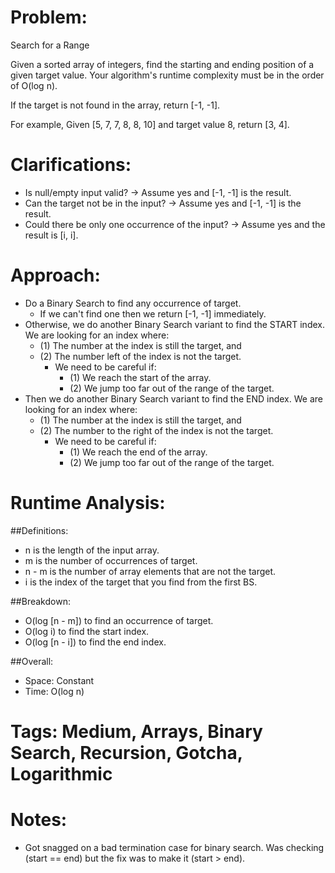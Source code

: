 # Problem:
  Search for a Range
  
  Given a sorted array of integers, find the starting and ending position of a given target value.
  Your algorithm's runtime complexity must be in the order of O(log n).

  If the target is not found in the array, return [-1, -1].

  For example,
  Given [5, 7, 7, 8, 8, 10] and target value 8,
  return [3, 4].
  
# Clarifications:
  - Is null/empty input valid? -> Assume yes and [-1, -1] is the result.
  - Can the target not be in the input? -> Assume yes and [-1, -1] is the result.
  - Could there be only one occurrence of the input? -> Assume yes and the result is [i, i].

# Approach:
  - Do a Binary Search to find any occurrence of target.
    - If we can't find one then we return [-1, -1] immediately.
  - Otherwise, we do another Binary Search variant to find the START index. We are looking for an index where:
    - (1) The number at the index is still the target, and
    - (2) The number left of the index is not the target.
      - We need to be careful if:
        - (1) We reach the start of the array.
        - (2) We jump too far out of the range of the target.
  - Then we do another Binary Search variant to find the END index.  We are looking for an index where:
    - (1) The number at the index is still the target, and
    - (2) The number to the right of the index is not the target.
      - We need to be careful if:
        - (1) We reach the end of the array.
        - (2) We jump too far out of the range of the target.

# Runtime Analysis:
##Definitions:
  - n is the length of the input array.
  - m is the number of occurrences of target.
  - n - m is the number of array elements that are not the target.
  - i is the index of the target that you find from the first BS.

##Breakdown:
  - O(log [n - m]) to find an occurrence of target.
  - O(log i) to find the start index.
  - O(log [n - i]) to find the end index.

##Overall:
  - Space: Constant
  - Time: O(log n)

# Tags: Medium, Arrays, Binary Search, Recursion, Gotcha, Logarithmic

# Notes:
  - Got snagged on a bad termination case for binary search.  Was checking (start == end) but the fix was to make it (start > end).